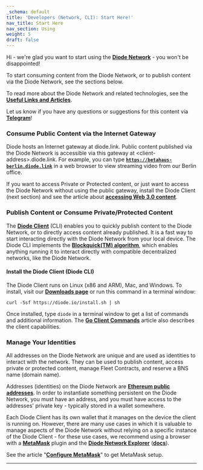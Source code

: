 ```yaml
---
_schema: default
title: 'Developers (Network, CLI): Start Here!'
nav_title: Start Here
nav_section: Using
weight: 5
draft: false
---
```

Hi - we're glad you want to start using the [**Diode Network**](https://network.docs.diode.io/) - you won't be disappointed!

To start consuming content from the Diode Network, or to publish content via the Diode Network, see the sections below.

To read more about the Diode Network and related technologies, see the [**Useful Links and Articles**](https://cli.docs.diode.io/faq/useful-links-and-articles/).

Let us know if you have any questions or suggestions for this content via [**Telegram**](https://t.me/diode_chain)!

### **Consume Public Content via the Internet Gateway**

Diode hosts an Internet gateway at diode.link. Public content published via the Diode Network is accessible via this gateway at &lt;client-address&gt;.diode.link. For example, you can type <a href="https://betahaus-berlin.diode.link/" target="_blank" rel="noopener"><strong><code>https://betahaus-berlin.diode.link</code></strong></a> in a web browser to view streaming video from our Berlin office.

If you want to access Private or Protected content, or just want to access the Diode Network without using the public gateway, install the Diode Client (next section) and see the article about [**accessing Web 3.0 content**](https://cli.docs.diode.io/docs/using/access-web3-0-content-run-a-local-gateway/).

### **Publish Content or Consume Private/Protected Content**

The <a href="https://cli.docs.diode.io/docs/faq/what-is-the-diode-cli/" target="_blank" rel="noopener"><strong>Diode Client</strong></a> (CLI) enables you to quickly publish content to the Diode Network, or to directly access content already published. It is a fast way to start interacting directly with the Diode Network from your local device. The Diode CLI implements the [**Blockquick(TM) algorithm**](https://cli.docs.diode.io/docs/features/what-is-blockquick-tm/), which enables anything running it to interact directly with compatible decentralized networks, like the Diode Network.

#### **Install the Diode Client (Diode CLI)**

The Diode Client runs on Linux (x86 and ARM), Mac, and Windows. To install, visit our <a href="https://diode.io/download" target="_blank" rel="noopener"><strong>Downloads page</strong></a> or run this command in a terminal window:

```
curl -Ssf https://diode.io/install.sh | sh
```

Once installed, type `diode` in a terminal window to get a list of commands and additional information. The [**Go Client Commands**](https://cli.docs.diode.io/faq/cli-commands/) article also describes the client capabilities.

### **Manage Your Identities**

All addresses on the Diode Network are unique and are used as identities to interact with the network. They can be used to publish content, access private or protected content, manage Fleet Contracts, and reserve a BNS name (domain name).

Addresses (identities) on the Diode Network are <a href="https://ethereum.github.io/yellowpaper/paper.pdf" target="_blank" rel="noopener"><strong>Ethereum public addresses</strong></a>. In order to instantiate something persistent on the Diode Network, you must have an address, and you must have access to the addresses' private key - typically stored in a wallet somewhere.

Each Diode Client has its own wallet that it manages on the device the client is running on. However, there are many use cases in which it is valuable to manage aspects of the Diode Network without relying on a specific instance of the Diode Client - for these use cases, we recommend using a browser with a <a href="https://metamask.io/" target="_blank" rel="noopener"><strong>MetaMask</strong></a> plugin and the <a href="https://diode.io/prenet" target="_blank" rel="noopener"><strong>Diode Network Explorer</strong></a> ([**docs**](https://network.docs.diode.io/)).

See the article "[**Configure MetaMask**](https://network.docs.diode.io/docs/faq/configure-metamask/)" to get MetaMask setup.

---